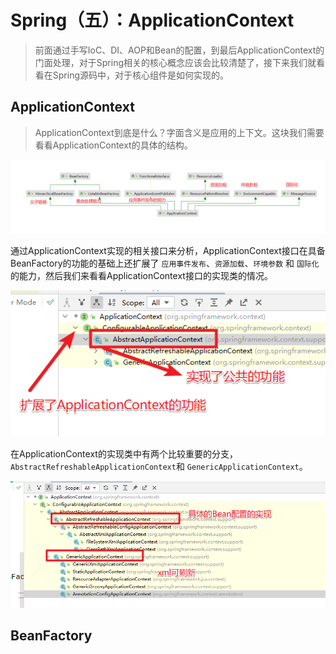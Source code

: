 # Spring（五）：ApplicationContext

> 前面通过手写IoC、DI、AOP和Bean的配置，到最后ApplicationContext的门面处理，对于Spring相关的核心概念应该会比较清楚了，接下来我们就看看在Spring源码中，对于核心组件是如何实现的。

## ApplicationContext

> ApplicationContext到底是什么？字面含义是应用的上下文。这块我们需要看看ApplicationContext的具体的结构。

![Spring（五）：ApplicationContext_1.png](./pics/Spring（五）：ApplicationContext_1.png)

通过ApplicationContext实现的相关接口来分析，ApplicationContext接口在具备BeanFactory的功能的基础上还扩展了 `应用事件发布`、`资源加载`、`环境参数` 和 `国际化` 的能力，然后我们来看看ApplicationContext接口的实现类的情况。

![Spring（五）：ApplicationContext_2.png](./pics/Spring（五）：ApplicationContext_2.png)

在ApplicationContext的实现类中有两个比较重要的分支，`AbstractRefreshableApplicationContext`和 `GenericApplicationContext`。

![Spring（五）：ApplicationContext_3.png](./pics/Spring（五）：ApplicationContext_3.png)


## BeanFactory